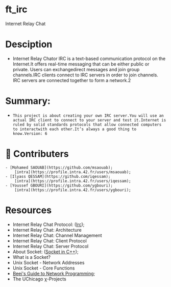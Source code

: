 # ft_irc
Internet Relay Chat

# Desciption

 - Internet Relay Chator IRC is a text-based communication protocol on the Internet.It offers real-time messaging that can be either public or private. Users can exchangedirect messages and join group channels.IRC clients connect to IRC servers in order to join channels. IRC servers are connected together to form a network.2


# Summary:
 - `This project is about creating your own IRC server.You will use an actual IRC client to connect to your server and test it.Internet is ruled by solid standards protocols that allow connected computers to interactwith each other.It’s always a good thing to know.Version: 6`

# 💪 Contributers

	- [Mohamed SAOUAB](https://github.com/msaouab);
		[intra](https://profile.intra.42.fr/users/msaouab);
	- [Ilyass QESSAM](https://github.com/iqessam);
		[intra](https://profile.intra.42.fr/users/iqessam);
	- [Youssef GBOURI](https://github.com/ygbouri);
		[intra](https://profile.intra.42.fr/users/ygbouri);

# Resources
 - Internet Relay Chat Protocol: ([Irc](https://www.rfc-editor.org/rfc/rfc1459));
 - Internet Relay Chat: Architecture
 - Internet Relay Chat: Channel Management
 - Internet Relay Chat: Client Protocol
 - Internet Relay Chat: Server Protocol
 - About Socket: ([Socket in C++](https://www.geeksforgeeks.org/socket-programming-cc/));
 - What is a Socket?
 - Unix Socket - Network Addresses
 - Unix Socket - Core Functions
 - [Beej's Guide to Network Programming](https://beej.us/guide/bgnet/html/#intro);
 - The UChicago χ-Projects